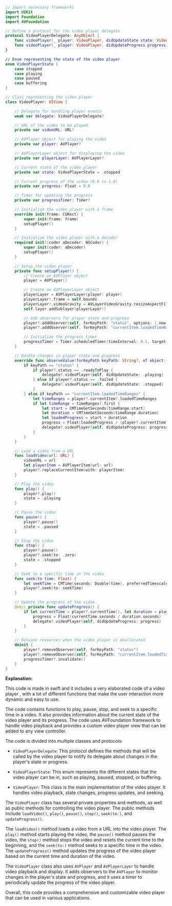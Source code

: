 ```swift
// Import necessary frameworks
import UIKit
import Foundation
import AVFoundation

// Define a protocol for the video player delegate
protocol VideoPlayerDelegate: AnyObject {
    func videoPlayer(_ player: VideoPlayer, didUpdateState state: VideoPlayerState)
    func videoPlayer(_ player: VideoPlayer, didUpdateProgress progress: Float)
}

// Enum representing the state of the video player
enum VideoPlayerState {
    case stopped
    case playing
    case paused
    case buffering
}

// Class representing the video player
class VideoPlayer: UIView {

    // Delegate for handling player events
    weak var delegate: VideoPlayerDelegate?

    // URL of the video to be played
    private var videoURL: URL?

    // AVPlayer object for playing the video
    private var player: AVPlayer?

    // AVPlayerLayer object for displaying the video
    private var playerLayer: AVPlayerLayer?

    // Current state of the video player
    private var state: VideoPlayerState = .stopped

    // Current progress of the video (0.0 to 1.0)
    private var progress: Float = 0.0

    // Timer for updating the progress
    private var progressTimer: Timer?

    // Initialize the video player with a frame
    override init(frame: CGRect) {
        super.init(frame: frame)
        setupPlayer()
    }

    // Initialize the video player with a decoder
    required init?(coder aDecoder: NSCoder) {
        super.init(coder: aDecoder)
        setupPlayer()
    }

    // Setup the video player
    private func setupPlayer() {
        // Create an AVPlayer object
        player = AVPlayer()

        // Create an AVPlayerLayer object
        playerLayer = AVPlayerLayer(player: player)
        playerLayer!.frame = self.bounds
        playerLayer!.videoGravity = AVLayerVideoGravity.resizeAspectFill
        self.layer.addSublayer(playerLayer!)

        // Add observers for player state and progress
        player?.addObserver(self, forKeyPath: "status", options: [.new], context: nil)
        player?.addObserver(self, forKeyPath: "currentItem.loadedTimeRanges", options: [.new], context: nil)

        // Initialize the progress timer
        progressTimer = Timer.scheduledTimer(timeInterval: 0.1, target: self, selector: #selector(updateProgress), userInfo: nil, repeats: true)
    }

    // Handle changes in player state and progress
    override func observeValue(forKeyPath keyPath: String?, of object: Any?, change: [NSKeyValueChangeKey : Any]?, context: UnsafeMutableRawPointer?) {
        if keyPath == "status" {
            if player?.status == .readyToPlay {
                delegate?.videoPlayer(self, didUpdateState: .playing)
            } else if player?.status == .failed {
                delegate?.videoPlayer(self, didUpdateState: .stopped)
            }
        } else if keyPath == "currentItem.loadedTimeRanges" {
            let timeRanges = player?.currentItem?.loadedTimeRanges
            if let timeRange = timeRanges?.first {
                let start = CMTimeGetSeconds(timeRange.start)
                let duration = CMTimeGetSeconds(timeRange.duration)
                let loadedProgress = start + duration
                progress = Float(loadedProgress / (player?.currentItem?.duration.seconds ?? 0.0))
                delegate?.videoPlayer(self, didUpdateProgress: progress)
            }
        }
    }

    // Load a video from a URL
    func loadVideo(url: URL) {
        videoURL = url
        let playerItem = AVPlayerItem(url: url)
        player?.replaceCurrentItem(with: playerItem)
    }

    // Play the video
    func play() {
        player?.play()
        state = .playing
    }

    // Pause the video
    func pause() {
        player?.pause()
        state = .paused
    }

    // Stop the video
    func stop() {
        player?.pause()
        player?.seek(to: .zero)
        state = .stopped
    }

    // Seek to a specific time in the video
    func seek(to time: Float) {
        let seekTime = CMTime(seconds: Double(time), preferredTimescale: 1000)
        player?.seek(to: seekTime)
    }

    // Update the progress of the video
    @objc private func updateProgress() {
        if let currentTime = player?.currentTime(), let duration = player?.currentItem?.duration {
            progress = Float(currentTime.seconds / duration.seconds)
            delegate?.videoPlayer(self, didUpdateProgress: progress)
        }
    }

    // Release resources when the video player is deallocated
    deinit {
        player?.removeObserver(self, forKeyPath: "status")
        player?.removeObserver(self, forKeyPath: "currentItem.loadedTimeRanges")
        progressTimer?.invalidate()
    }
}
```

**Explanation:**

This code is made in swift and it includes a very elaborated code of a video player , with a lot of different functions that make the user interaction more dynamic and easy to use. 

The code contains functions to play, pause, stop, and seek to a specific time in a video. It also provides information about the current state of the video player and its progress. The code uses AVFoundation framework to handle video playback and provides a custom video player view that can be added to any view controller. 

The code is divided into multiple classes and protocols:

- `VideoPlayerDelegate`: This protocol defines the methods that will be called by the video player to notify its delegate about changes in the player's state or progress.

- `VideoPlayerState`: This enum represents the different states that the video player can be in, such as playing, paused, stopped, or buffering.

- `VideoPlayer`: This class is the main implementation of the video player. It handles video playback, state changes, progress updates, and seeking.

The `VideoPlayer` class has several private properties and methods, as well as public methods for controlling the video player. The public methods include `loadVideo()`, `play()`, `pause()`, `stop()`, `seek(to:)`, and `updateProgress()`.

The `loadVideo()` method loads a video from a URL into the video player. The `play()` method starts playing the video, the `pause()` method pauses the video, the `stop()` method stops the video and resets the current time to the beginning, and the `seek(to:)` method seeks to a specific time in the video. The `updateProgress()` method updates the progress of the video player based on the current time and duration of the video.

The `VideoPlayer` class also uses `AVPlayer` and `AVPlayerLayer` to handle video playback and display. It adds observers to the `AVPlayer` to monitor changes in the player's state and progress, and it uses a timer to periodically update the progress of the video player.

Overall, this code provides a comprehensive and customizable video player that can be used in various applications.